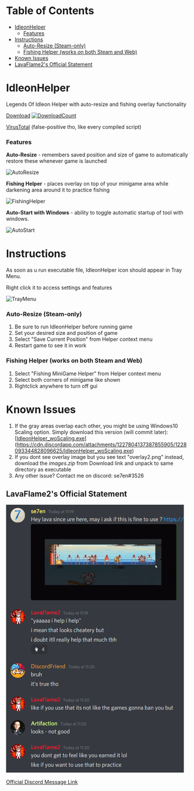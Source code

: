 # Table of Contents
- [IdleonHelper](#idleonhelper)
    + [Features](#features)
- [Instructions](#instructions)
    + [Auto-Resize (Steam-only)](#auto-resize--steam-only-)
    + [Fishing Helper (works on both Steam and Web)](#fishing-helper--works-on-both-steam-and-web-)
- [Known Issues](#known-issues)
- [LavaFlame2's Official Statement](#lavaflame2s-official-statement)

# IdleonHelper
Legends Of Idleon Helper with auto-resize and fishing overlay functionality

[Download](https://github.com/se7enek/IdleonHelper/releases/tag/v.1.0.0)    [![DownloadCount](https://img.shields.io/github/downloads/se7enek/IdleonHelper/total.svg)](https://github.com/se7enek/IdleonHelper/releases/tag/v.1.0.0)

[VirusTotal](https://www.virustotal.com/gui/file/0f9c17bafcb61b6cfb7426aa52287ad433924dd3668db8676455a17d6b4f6081/detection) (false-positive tho, like every compiled script)


### Features


**Auto-Resize** - remembers saved position and size of game to automatically restore these whenever game is launched

![AutoResize](https://i.imgur.com/FMV2YOP.gif)

**Fishing Helper** - places overlay on top of your minigame area while darkening area around it to practice fishing

![FishingHelper](https://i.imgur.com/VzhVHag.gif)

**Auto-Start with Windows** - ability to toggle automatic startup of tool with windows.

![AutoStart](https://i.imgur.com/MyGHC6H.png)


# Instructions

As soon as u run executable file, IdleonHelper icon should appear in Tray Menu.

Right click it to access settings and features

![TrayMenu](https://i.imgur.com/0g6cHnf.png)

### Auto-Resize (Steam-only)
1) Be sure to run IdleonHelper before running game
2) Set your desired size and position of game
3) Select "Save Current Position" from Helper context menu
4) Restart game to see it in work

### Fishing Helper (works on both Steam and Web)
1) Select "Fishing MiniGame Helper" from Helper context menu
2) Select both corners of minigame like shown
3) Rightclick anywhere to turn off gui


# Known Issues

1) If the gray areas overlap each other, you might be using Windows10 Scaling option. Simply download this version (will commit later): [[IdleonHelper_woScaling.exe](https://cdn.discordapp.com/attachments/860959133552738305/861733211050213456/IdleonHelper_woScaling.exe)](https://cdn.discordapp.com/attachments/1227804137387855905/1228093344828096625/IdleonHelper_woScaling.exe)
2) If you dont see overlay image but you see text "overlay2.png" instead, download the *images.zip* from Download link and unpack to same directory as executable
3) Any other issue? Contact me on discord: se7en#3526



## LavaFlame2's Official Statement

![LavaStatement](https://github.com/se7enek/IdleonHelper/blob/main/LavaFlame2_Statement.png?raw=true)

[Official Discord Message Link](https://discord.com/channels/437797104786604034/738868424813445172/861536797221715968)
